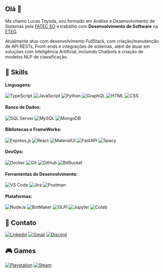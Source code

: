 ## Olá 👋

Me chamo Lucas Toyoda, sou formado em Análise e Desenvolvimento de Sistemas pela [FATEC SO](http://www.fatecsorocaba.edu.br/) e trabalho com **Desenvolvimento de Software** na [ETEG](https://www.eteg.com.br/).

Atualmente atuo com desenvolvimento FullStack, com criação/manutenção de API RESTs, Front-ends e integrações de sistemas, além de atuar em soluções com Inteligência Artificial, incluindo Chatbots e criação de modelos NLP de classificação.

## 🚀 Skills
#### Linguagens:
![TypeScript](https://img.shields.io/badge/%20-TypeScript-grey?style=flat&logo=typescript) ![JavaScript](https://img.shields.io/badge/%20-JavaScript-grey?style=flat&logo=javascript) ![Python](https://img.shields.io/badge/%20-Python-grey?style=flat&logo=python) ![GraphQL](https://img.shields.io/badge/%20-GraphQL-grey?style=flat&logo=graphql) ![HTML](https://img.shields.io/badge/%20-HTML-grey?style=flat&logo=html5) ![CSS](https://img.shields.io/badge/%20-CSS-grey?style=flat&logo=css3)

#### Banco de Dados:
![SQL Server](https://img.shields.io/badge/%20-SQL%20Server-grey?style=flat&logo=microsoftsqlserver) ![MySQL](https://img.shields.io/badge/%20-MySQL-grey?style=flat&logo=mysql) ![MongoDB](https://img.shields.io/badge/%20-MongoDB-grey?style=flat&logo=mongodb)

#### Bibliotecas e FrameWorks:
![Express.js](https://img.shields.io/badge/%20-Express.js-grey?style=flat&logo=express
) ![React](https://img.shields.io/badge/%20-React-grey?style=flat&logo=react) ![MaterialUI](https://img.shields.io/badge/%20-Material%20UI-grey?style=flat&logo=mui) ![FastAPI](https://img.shields.io/badge/%20-FastAPI-grey?style=flat&logo=fastapi) ![Spacy](https://img.shields.io/badge/%20-Spacy-grey?style=flat&logo=spacy)

#### DevOps:
![Docker](https://img.shields.io/badge/%20-Docker-grey?style=flat&logo=docker) ![Git](https://img.shields.io/badge/%20-Git-grey?style=flat&logo=git) ![GitHub](https://img.shields.io/badge/%20-GitHub-grey?style=flat&logo=GitHub) ![BitBucket](https://img.shields.io/badge/%20-BitBucket-grey?style=flat&logo=bitbucket)

#### Ferramentas de Desenvolvimento:
![VS Code](https://img.shields.io/badge/%20-VS%20Code-grey?style=flat&logo=visualstudiocode) ![Jira](https://img.shields.io/badge/%20-Jira-grey?style=flat&logo=jira) ![Postman](https://img.shields.io/badge/%20-Postman-grey?style=flat&logo=postman)

#### Plataformas:
![NodeJs](https://img.shields.io/badge/%20-Node.js-grey?style=flat&logo=nodedotjs) ![BotMaker](https://img.shields.io/badge/B-BotMaker-grey?style=flat) ![GLPI](https://img.shields.io/badge/G-GLPI-grey?style=flat) ![Jupyter](https://img.shields.io/badge/%20-Jupyter-grey?style=flat&logo=jupyter) ![Colab](https://img.shields.io/badge/%20-Colab-grey?style=flat&logo=googlecolab)
 

## 📲 Contato
[![Linkedin](https://img.shields.io/badge/%20-LinkedIn-grey?style=flat&logo=linkedin)](https://www.linkedin.com/in/lucas-toyoda-771102160) [![Gmail](https://img.shields.io/badge/%20-Gmail-grey?style=flat&logo=gmail)](mailto:lucastoyoda00@gmail.com) [![Discord](https://img.shields.io/badge/%20-Discord-grey?style=flat&logo=discord)](https://discord.com/users/376237868437209101)

## 🎮 Games
[![Playstation](https://img.shields.io/badge/%20-Playstation-grey?style=flat&logo=playstation)](https://psnprofiles.com/Tsuyoda) [![Steam](https://img.shields.io/badge/%20-Steam-grey?style=flat&logo=steam)](https://steamcommunity.com/profiles/76561198425251588/) 
